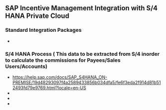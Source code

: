 
## SAP Incentive Management Integration with S/4 HANA Private Cloud

### Standard Integration Packages

*



### S/4 HANA Process ( This data to be extracted from S/4 inorder to calculate the commissions for Payees/Sales Users/Accounts)

* https://help.sap.com/docs/SAP_S4HANA_ON-PREMISE/19d48293097f4a2589433856b034dfa5/fe6f3eda2f914d81b512493fd79e9769.html?locale=en-US
*
*
*